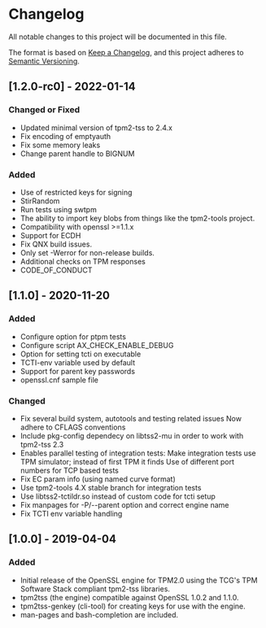 # Changelog
All notable changes to this project will be documented in this file.

The format is based on [Keep a Changelog](https://keepachangelog.com/en/1.0.0/),
and this project adheres to [Semantic Versioning](https://semver.org/spec/v2.0.0.html).

## [1.2.0-rc0] - 2022-01-14
### Changed or Fixed
- Updated minimal version of tpm2-tss to 2.4.x
- Fix encoding of emptyauth
- Fix some memory leaks
- Change parent handle to BIGNUM

### Added
- Use of restricted keys for signing
- StirRandom
- Run tests using swtpm
- The ability to import key blobs from things like the tpm2-tools project.
- Compatibility with openssl >=1.1.x
- Support for ECDH
- Fix QNX build issues.
- Only set -Werror for non-release builds.
- Additional checks on TPM responses
- CODE_OF_CONDUCT

## [1.1.0] - 2020-11-20
### Added
- Configure option for ptpm tests
- Configure script AX_CHECK_ENABLE_DEBUG
- Option for setting tcti on executable
- TCTI-env variable used by default
- Support for parent key passwords
- openssl.cnf sample file

### Changed
- Fix several build system, autotools and testing related issues
  Now adhere to CFLAGS conventions
- Include pkg-config dependecy on libtss2-mu in order to work with tpm2-tss 2.3
- Enables parallel testing of integration tests:
  Make integration tests use TPM simulator; instead of first TPM it finds
  Use of different port numbers for TCP based tests
- Fix EC param info (using named curve format)
- Use tpm2-tools 4.X stable branch for integration tests
- Use libtss2-tctildr.so instead of custom code for tcti setup
- Fix manpages for -P/--parent option and correct engine name
- Fix TCTI env variable handling

## [1.0.0] - 2019-04-04
### Added
- Initial release of the OpenSSL engine for TPM2.0 using the TCG's TPM
  Software Stack compliant tpm2-tss libraries.
- tpm2tss (the engine) compatible against OpenSSL 1.0.2 and 1.1.0.
- tpm2tss-genkey (cli-tool) for creating keys for use with the engine.
- man-pages and bash-completion are included.
